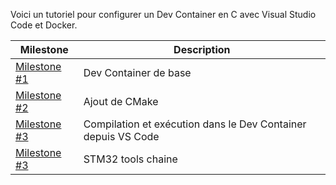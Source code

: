Voici un tutoriel pour configurer un Dev Container en C avec Visual Studio Code et Docker. 

| Milestone     | Description            |
|----------------------------------------|------------------------------------------------------------------|
| [Milestone #1](./doc/Milestone-1.md)       | Dev Container de base                                            |
| [Milestone #2](./doc/Milestone-2.md)       | Ajout de CMake                                                   |
| [Milestone #3](./doc/Milestone-3.md)       | Compilation et exécution dans le Dev Container depuis VS Code    |
| [Milestone #3](./doc/Milestone-4.md)       | STM32 tools chaine   |



